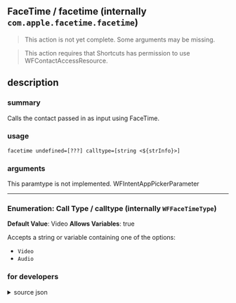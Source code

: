 
## FaceTime / facetime (internally `com.apple.facetime.facetime`)

> This action is not yet complete. Some arguments may be missing.


> This action requires that Shortcuts has permission to use WFContactAccessResource.


## description
### summary
Calls the contact passed in as input using FaceTime.


### usage
`facetime undefined=[???] calltype=[string <${strInfo}>]`

### arguments
This paramtype is not implemented. WFIntentAppPickerParameter

---

### Enumeration: Call Type / calltype (internally `WFFaceTimeType`)
**Default Value**: Video
**Allows Variables**: true


Accepts a string 
or variable
containing one of the options:

- `Video`
- `Audio`

### for developers

<details><summary>source json</summary>
<p>
```json
{
	"ActionClass": "WFStartCallAction",
	"ActionKeywords": [
		"phone",
		"number",
		"call"
	],
	"AppIdentifier": "com.apple.facetime",
	"Category": "Contacts",
	"Description": {
		"DescriptionSummary": "Calls the contact passed in as input using FaceTime."
	},
	"Input": {
		"Multiple": false,
		"Required": true,
		"Types": [
			"WFPhoneNumber",
			"WFEmailAddress",
			"NSString"
		]
	},
	"InputPassthrough": true,
	"LastModifiedDate": "2018-10-09T05:00:00.000Z",
	"Name": "FaceTime",
	"Parameters": [
		{
			"Class": "WFIntentAppPickerParameter",
			"DefaultValue": "com.apple.TelephonyUtilities.PhoneIntentHandler",
			"Hidden": true,
			"IntentName": "INStartAudioCallIntent",
			"Key": "IntentAppIdentifier",
			"Label": "App"
		},
		{
			"Class": "WFEnumerationParameter",
			"DefaultValue": "Video",
			"Items": [
				"Video",
				"Audio"
			],
			"Key": "WFFaceTimeType",
			"Label": "Call Type"
		}
	],
	"RequiredResources": [
		"WFContactAccessResource"
	],
	"Subcategory": "Phone",
	"WFStartCallActionType": "FaceTime"
}
```
</p></details>
